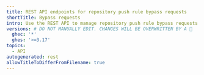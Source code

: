 ```yaml
---
title: REST API endpoints for repository push rule bypass requests
shortTitle: Bypass requests
intro: Use the REST API to manage repository push rule bypass requests.
versions: # DO NOT MANUALLY EDIT. CHANGES WILL BE OVERWRITTEN BY A 🤖
  ghec: '*'
  ghes: '>=3.17'
topics:
  - API
autogenerated: rest
allowTitleToDifferFromFilename: true
---
```


<!-- Content after this section is automatically generated -->
